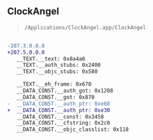 ## ClockAngel

> `/Applications/ClockAngel.app/ClockAngel`

```diff

-207.3.0.0.0
+207.5.0.0.0
   __TEXT.__text: 0x8a4a0
   __TEXT.__auth_stubs: 0x2400
   __TEXT.__objc_stubs: 0x580

   __TEXT.__eh_frame: 0x670
   __DATA_CONST.__auth_got: 0x1208
   __DATA_CONST.__got: 0x870
-  __DATA_CONST.__auth_ptr: 0xe68
+  __DATA_CONST.__auth_ptr: 0xe30
   __DATA_CONST.__const: 0x3458
   __DATA_CONST.__cfstring: 0x2c0
   __DATA_CONST.__objc_classlist: 0x118

```
